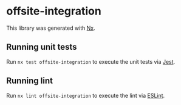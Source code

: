 # offsite-integration

This library was generated with [Nx](https://nx.dev).

## Running unit tests

Run `nx test offsite-integration` to execute the unit tests via [Jest](https://jestjs.io).

## Running lint

Run `nx lint offsite-integration` to execute the lint via [ESLint](https://eslint.org/).
